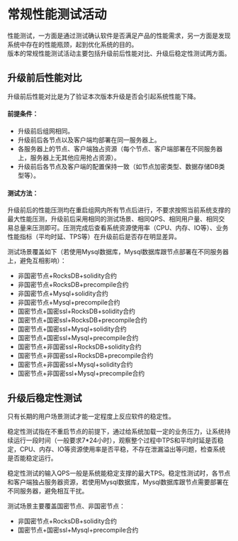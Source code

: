 # 常规性能测试活动
性能测试，一方面是通过测试确认软件是否满足产品的性能需求，另一方面是发现系统中存在的性能瓶颈，起到优化系统的目的。<br/>
版本的常规性能测试活动主要包括升级前后性能对比、升级后稳定性测试两方面。

## 升级前后性能对比
升级前后性能对比是为了验证本次版本升级是否会引起系统性能下降。<br/>

#### 前提条件：
- 升级前后组网相同。
- 升级前后各节点以及客户端均部署在同一服务器上。
- 各服务器上的节点、客户端独占资源（每个节点、客户端部署在不同服务器上，服务器上无其他应用抢占资源）。
- 升级前后各节点及客户端的配置保持一致（如节点加密类型、数据存储DB类型等）。

#### 测试方法：
升级前后的性能压测均在重启组网内所有节点后进行，不要求按照当前系统支撑的最大性能压测，升级前后采用相同的测试场景、相同QPS、相同用户量、相同交易总量来压测即可。压测完成后查看系统资源使用率（CPU、内存、IO等）、业务性能指标（平均时延、TPS等）在升级前后是否存在明显差异。<br/>

测试场景覆盖如下（若使用Mysql数据库，Mysql数据库跟节点部署在不同服务器上，避免互相影响）：<br/>
- 非国密节点+RocksDB+solidity合约
- 非国密节点+RocksDB+precompile合约
- 非国密节点+Mysql+solidity合约
- 非国密节点+Mysql+precompile合约
- 国密节点+国密ssl+RocksDB+solidity合约
- 国密节点+国密ssl+RocksDB+precompile合约
- 国密节点+国密ssl+Mysql+solidity合约
- 国密节点+国密ssl+Mysql+precompile合约
- 国密节点+非国密ssl+RocksDB+solidity合约
- 国密节点+非国密ssl+RocksDB+precompile合约
- 国密节点+非国密ssl+Mysql+solidity合约
- 国密节点+非国密ssl+Mysql+precompile合约

## 升级后稳定性测试
只有长期的用户场景测试才能一定程度上反应软件的稳定性。

稳定性测试指在不重启节点的前提下，通过给系统加载一定的业务压力，让系统持续运行一段时间（一般要求7*24小时），观察整个过程中TPS和平均时延是否稳定，CPU、内存、IO等资源使用率是否平稳，不存在泄漏溢出等问题，检查系统是否能稳定运行。

稳定性测试的输入QPS一般是系统能稳定支撑的最大TPS。稳定性测试时，各节点和客户端独占服务器资源，若使用Mysql数据库，Mysql数据库跟节点需要部署在不同服务器，避免相互干扰。

测试场景主要覆盖国密节点、非国密节点：<br/>
- 非国密节点+RocksDB+solidity合约
- 国密节点+国密ssl+Mysql+precompile合约


